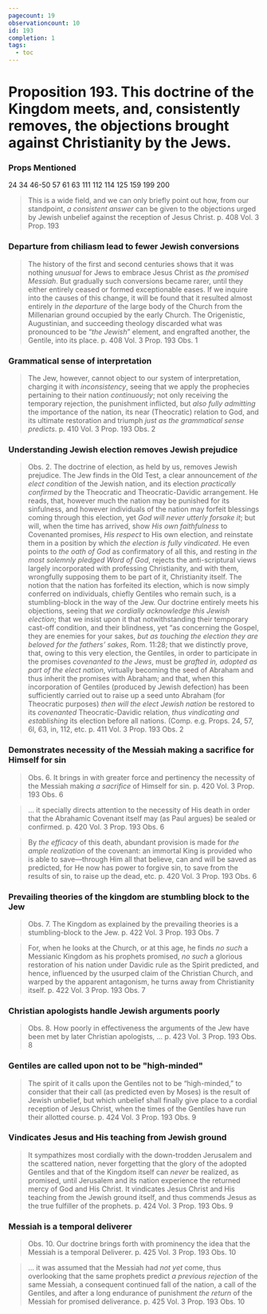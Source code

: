 ```yaml
---
pagecount: 19
observationcount: 10
id: 193
completion: 1
tags:
  - toc
---
```

# Proposition 193. This doctrine of the Kingdom meets, and, consistently removes, the objections brought against Christianity by the Jews.

### Props Mentioned
24 34 46-50 57 61 63 111 112 114 125 159 199 200

>This is a wide field, and we can only briefly point out how, from our standpoint, *a consistent answer* can be given to the objections urged by Jewish unbelief against the reception of Jesus Christ.
>p. 408 Vol. 3 Prop. 193
### Departure from chiliasm lead to fewer Jewish conversions
>The history of the first and second centuries shows that it was nothing *unusual* for Jews to embrace Jesus Christ as *the promised Messiah*. But gradually such conversions became rarer, until they either entirely ceased or formed exceptionable eases. If we inquire into the causes of this change, it will be found that it resulted almost entirely in *the departure* of the large body of the Church from the Millenarian ground occupied by the early Church. The Origenistic, Augustinian, and succeeding theology discarded what was pronounced to be “*the Jewish*” element, and engrafted another, the Gentile, into its place.
>p. 408 Vol. 3 Prop. 193 Obs. 1
### Grammatical sense of interpretation
>The Jew, however, cannot object to our system of interpretation, charging it with *inconsistency*, seeing that we apply the prophecies pertaining to their nation *continuously*; not only receiving the temporary rejection, the punishment inflicted, but *also fully admitting* the importance of the nation, its near (Theocratic) relation to God, and its ultimate restoration and triumph *just as the grammatical sense predicts*.
>p. 410 Vol. 3 Prop. 193 Obs. 2
### Understanding Jewish election removes Jewish prejudice
>Obs. 2. The doctrine of election, as held by us, removes Jewish prejudice. The Jew finds in the Old Test, a clear announcement of *the elect condition* of the Jewish nation, and its election *practically confirmed* by the Theocratic and Theocratic-Davidic arrangement. He reads, that, however much the nation may be punished for its sinfulness, and however individuals of the nation may forfeit blessings coming through this election, yet *God will never utterly forsake it*; but will, when the time has arrived, show *His own faithfulness* to Covenanted promises, *His respect* to His own election, and reinstate them in a position by which *the election is fully vindicated*. He even points to *the oath of God* as confirmatory of all this, and resting in *the most solemnly pledged Word of God*, rejects the anti-scriptural views largely incorporated with professing Christianity, and with them, wrongfully supposing them to be part of it, Christianity itself. The notion that the nation has forfeited its election, which is now simply conferred on individuals, chiefly Gentiles who remain such, is a stumbling-block in the way of the Jew. Our doctrine entirely meets his objections, seeing that *we cordially acknowledge this Jewish election*; that we insist upon it that notwithstanding their temporary cast-off condition, and their blindness, yet “as concerning the Gospel, they are enemies for your sakes, *but as touching the election they are beloved for the fathers’ sakes*, Rom. 11:28; that we distinctly prove, that, owing to this very election, the Gentiles, in order to participate in the promises *covenanted to the Jews*, must be *grafted in, adopted as part of the elect nation*, virtually becoming the seed of Abraham and thus inherit the promises with Abraham; and that, when this incorporation of Gentiles (produced by Jewish defection) has been sufficiently carried out to raise up a seed unto Abraham (for Theocratic purposes) *then will the elect Jewish nation* be restored to its *covenanted* Theocratic-Davidic relation, *thus vindicating and establishing* its election before all nations. (Comp. e.g. Props. 24, 57, 6l, 63, in, 112, etc.
>p. 411 Vol. 3 Prop. 193 Obs. 2
### Demonstrates necessity of the Messiah making a sacrifice for Himself for sin
>Obs. 6. It brings in with greater force and pertinency the necessity of the Messiah making *a sacrifice* of Himself for sin.
>p. 420 Vol. 3 Prop. 193 Obs. 6

>... it specially directs attention to the necessity of His death in order that the Abrahamic Covenant itself may (as Paul argues) be sealed or confirmed.
>p. 420 Vol. 3 Prop. 193 Obs. 6

>By *the efficacy* of this death, abundant provision is made for *the ample realization* of the covenant: an immortal King is provided who is able to save—through Him all that believe, can and will be saved as predicted, for He now has power to forgive sin, to save from the results of sin, to raise up the dead, etc.
>p. 420 Vol. 3 Prop. 193 Obs. 6
### Prevailing theories of the kingdom are stumbling block to the Jew
>Obs. 7. The Kingdom as explained by the prevailing theories is a stumbling-block to the Jew.
>p. 422 Vol. 3 Prop. 193 Obs. 7

>For, when he looks at the Church, or at this age, he finds *no such* a Messianic Kingdom as his prophets promised, *no such* a glorious restoration of his nation under Davidic rule as the Spirit predicted, and hence, influenced by the usurped claim of the Christian Church, and warped by the apparent antagonism, he turns away from Christianity itself.
>p. 422 Vol. 3 Prop. 193 Obs. 7
### Christian apologists handle Jewish arguments poorly
>Obs. 8. How poorly in effectiveness the arguments of the Jew have been met by later Christian apologists, ...
>p. 423 Vol. 3 Prop. 193 Obs. 8
### Gentiles are called upon not to be "high-minded"
>The spirit of it calls upon the Gentiles not to be “high-minded,” to consider that their call (as predicted even by Moses) is the result of Jewish unbelief, but which unbelief shall finally give place to a cordial reception of Jesus Christ, when the times of the Gentiles have run their allotted course.
>p. 424 Vol. 3 Prop. 193 Obs. 9
### Vindicates Jesus and His teaching from Jewish ground
>It sympathizes most cordially with the down-trodden Jerusalem and the scattered nation, never forgetting that the glory of the adopted Gentiles and that of the Kingdom itself can *never* be realized, as promised, until Jerusalem and its nation experience the returned mercy of God and His Christ. It vindicates Jesus Christ and His teaching from the Jewish ground itself, and thus commends Jesus as the true fulfiller of the prophets.
>p. 424 Vol. 3 Prop. 193 Obs. 9
### Messiah is a temporal deliverer
>Obs. 10. Our doctrine brings forth with prominency the idea that the Messiah is a temporal Deliverer.
>p. 425 Vol. 3 Prop. 193 Obs. 10

>... it was assumed that the Messiah had *not yet* come, thus overlooking that the same prophets predict *a previous rejection* of the same Messiah, a consequent continued fall of the nation, a call of the Gentiles, and after a long endurance of punishment *the return* of the Messiah for promised deliverance.
>p. 425 Vol. 3 Prop. 193 Obs. 10

 

